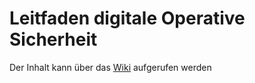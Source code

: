 # Leitfaden digitale Operative Sicherheit

Der Inhalt kann über das [Wiki](https://github.com/ImmanuelVonNeumann/Leitfaden-digitale-Operative-Sicherheit/wiki) aufgerufen werden
